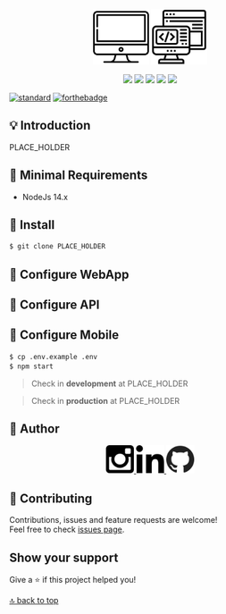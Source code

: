 <span id="top"></span>

<p align="center">
   <a href="#"><img src="https://github.com/pauloluan/assets/blob/master/front.png?raw=true" width="100"></a>
   <a href="#"><img src="https://github.com/pauloluan/assets/blob/master/back.png?raw=true" width="100"></a>
</p>

<p align="center">
  <a href="https://vuejs.org/"><img src="https://img.shields.io/badge/VueJS-2.6.x-blue?style=for-the-badge"></a>
  <a href="https://nodejs.org/en/"><img src="https://img.shields.io/badge/Node-14.x-green?style=for-the-badge"></a>
  <a href="https://www.npmjs.com/"><img src="https://img.shields.io/badge/NPM-7.x-red?style=for-the-badge"></a>
  <a href="https://nestjs.com/"><img src="https://img.shields.io/badge/NestJS-7.x-red?style=for-the-badge"></a>
  <a href="https://www.conventionalcommits.org/en/v1.0.0/"><img src="https://img.shields.io/badge/Commitizen-friendly-green?style=for-the-badge"></a>
</p>

[![standard][standard-image]][standard-url] [![forthebadge][60time-image]][60time-url]

[travis-image]: https://img.shields.io/travis/pauloluan/assets/master.svg?style=for-the-badge
[travis-url]: https://travis-ci.com/pauloluan/assets
[daviddm-image]: https://img.shields.io/david/pauloluan/assets.svg?style=for-the-badge
[daviddm-url]: https://david-dm.org/pauloluan/recipes
[coveralls-image]: http://img.shields.io/coveralls/pauloluan/assets/master.svg?style=for-the-badge
[coveralls-url]: https://coveralls.io/github/pauloluan/recipes?branch=master
[standard-image]: https://img.shields.io/badge/code%20style-standard-brightgreen.svg?style=for-the-badge
[standard-url]: http://npm.im/standard
[60time-image]: https://forthebadge.com/images/badges/60-percent-of-the-time-works-every-time.svg
[60time-url]: https://forthebadge.com

## 💡 Introduction

PLACE_HOLDER

## 📝 Minimal Requirements

- NodeJs 14.x

## 🚀 Install

```sh
$ git clone PLACE_HOLDER
```

## 📝 Configure WebApp

## 📝 Configure API

## 📝 Configure Mobile

```sh
$ cp .env.example .env
$ npm start
```

> Check in **development** at PLACE_HOLDER

> Check in **production** at PLACE_HOLDER

## 👤 Author

<p align="center">
  <a href="http://bit.ly/pauloluan-insta">
    <img src="https://github.com/pauloluan/assets/blob/master/insta.png" width="50"  alt="Follow me on Instagram" />
  </a>
  <a href="https://bit.ly/pauloluan/">
    <img src="https://github.com/pauloluan/assets/blob/master/linkedin.png?raw=true" width="50" alt="Follow me on Linkedin" />
  </a>
  <a href="https://github.com/pauloluan">
    <img src="https://github.com/pauloluan/assets/blob/master/github.png?raw=true" width="50"  alt="Follow me on Github" />
  </a>
</p>

## 🤝 Contributing

Contributions, issues and feature requests are welcome!<br />Feel free to check [issues page](https://github.com/pauloluan/PLACE_HOLDER/issues).

## Show your support

Give a ⭐️ if this project helped you!

[🔝 back to top](#top)
